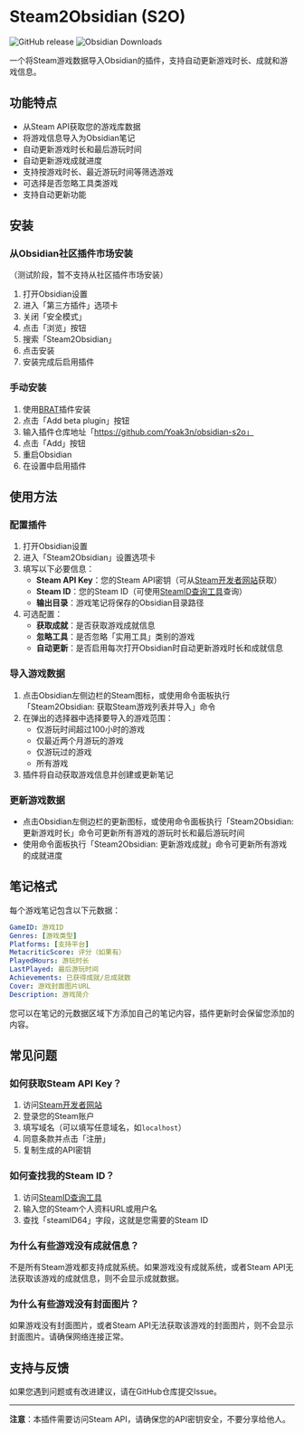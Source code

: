 # Steam2Obsidian (S2O)

![GitHub release](https://img.shields.io/github/v/release/Wanglongzhi2022/obsidian-s2o)
![Obsidian Downloads](https://img.shields.io/badge/dynamic/json?logo=obsidian&color=%23483699&label=downloads&query=%24%5B%22obsidian-s2o%22%5D.downloads&url=https%3A%2F%2Fraw.githubusercontent.com%2Fobsidianmd%2Fobsidian-releases%2Fmaster%2Fcommunity-plugin-stats.json)

一个将Steam游戏数据导入Obsidian的插件，支持自动更新游戏时长、成就和游戏信息。

## 功能特点

- 从Steam API获取您的游戏库数据
- 将游戏信息导入为Obsidian笔记
- 自动更新游戏时长和最后游玩时间
- 自动更新游戏成就进度
- 支持按游戏时长、最近游玩时间等筛选游戏
- 可选择是否忽略工具类游戏
- 支持自动更新功能

## 安装

### 从Obsidian社区插件市场安装
（测试阶段，暂不支持从社区插件市场安装）
1. 打开Obsidian设置
2. 进入「第三方插件」选项卡
3. 关闭「安全模式」
4. 点击「浏览」按钮
5. 搜索「Steam2Obsidian」
6. 点击安装
7. 安装完成后启用插件

### 手动安装

1. 使用[BRAT](https://github.com/TfTHacker/obsidian42-brat)插件安装
2. 点击「Add beta plugin」按钮
3. 输入插件仓库地址「https://github.com/Yoak3n/obsidian-s2o」
4. 点击「Add」按钮
5. 重启Obsidian
6. 在设置中启用插件

## 使用方法

### 配置插件

1. 打开Obsidian设置
2. 进入「Steam2Obsidian」设置选项卡
3. 填写以下必要信息：
   - **Steam API Key**：您的Steam API密钥（可从[Steam开发者网站](https://steamcommunity.com/dev/apikey)获取）
   - **Steam ID**：您的Steam ID（可使用[SteamID查询工具](https://steamid.io/)查询）
   - **输出目录**：游戏笔记将保存的Obsidian目录路径
4. 可选配置：
   - **获取成就**：是否获取游戏成就信息
   - **忽略工具**：是否忽略「实用工具」类别的游戏
   - **自动更新**：是否启用每次打开Obsidian时自动更新游戏时长和成就信息

### 导入游戏数据

1. 点击Obsidian左侧边栏的Steam图标，或使用命令面板执行「Steam2Obsidian: 获取Steam游戏列表并导入」命令
2. 在弹出的选择器中选择要导入的游戏范围：
   - 仅游玩时间超过100小时的游戏
   - 仅最近两个月游玩的游戏
   - 仅游玩过的游戏
   - 所有游戏
3. 插件将自动获取游戏信息并创建或更新笔记

### 更新游戏数据

- 点击Obsidian左侧边栏的更新图标，或使用命令面板执行「Steam2Obsidian: 更新游戏时长」命令可更新所有游戏的游玩时长和最后游玩时间
- 使用命令面板执行「Steam2Obsidian: 更新游戏成就」命令可更新所有游戏的成就进度

## 笔记格式

每个游戏笔记包含以下元数据：

```yaml
GameID: 游戏ID
Genres: [游戏类型]
Platforms: [支持平台]
MetacriticScore: 评分（如果有）
PlayedHours: 游玩时长
LastPlayed: 最后游玩时间
Achievements: 已获得成就/总成就数
Cover: 游戏封面图片URL
Description: 游戏简介
```

您可以在笔记的元数据区域下方添加自己的笔记内容，插件更新时会保留您添加的内容。

## 常见问题

### 如何获取Steam API Key？

1. 访问[Steam开发者网站](https://steamcommunity.com/dev/apikey)
2. 登录您的Steam账户
3. 填写域名（可以填写任意域名，如`localhost`）
4. 同意条款并点击「注册」
5. 复制生成的API密钥

### 如何查找我的Steam ID？

1. 访问[SteamID查询工具](https://steamid.io/)
2. 输入您的Steam个人资料URL或用户名
3. 查找「steamID64」字段，这就是您需要的Steam ID

### 为什么有些游戏没有成就信息？

不是所有Steam游戏都支持成就系统。如果游戏没有成就系统，或者Steam API无法获取该游戏的成就信息，则不会显示成就数据。

### 为什么有些游戏没有封面图片？

如果游戏没有封面图片，或者Steam API无法获取该游戏的封面图片，则不会显示封面图片。请确保网络连接正常。

## 支持与反馈

如果您遇到问题或有改进建议，请在GitHub仓库提交Issue。

---

**注意**：本插件需要访问Steam API，请确保您的API密钥安全，不要分享给他人。